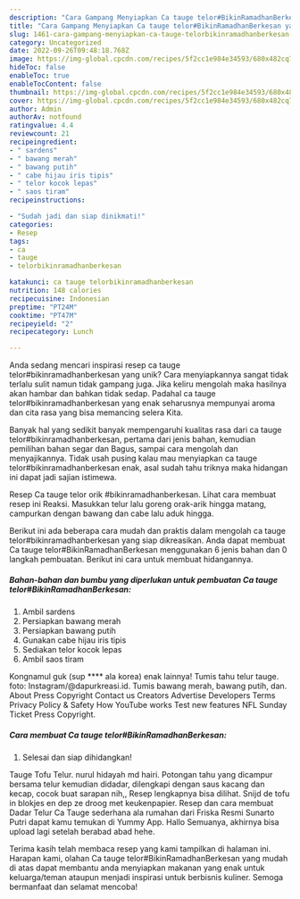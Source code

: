 ```yaml
---
description: "Cara Gampang Menyiapkan Ca tauge telor#BikinRamadhanBerkesan yang Enak"
title: "Cara Gampang Menyiapkan Ca tauge telor#BikinRamadhanBerkesan yang Enak"
slug: 1461-cara-gampang-menyiapkan-ca-tauge-telorbikinramadhanberkesan-yang-enak
category: Uncategorized
date: 2022-09-26T09:48:18.768Z
image: https://img-global.cpcdn.com/recipes/5f2cc1e984e34593/680x482cq70/ca-tauge-telorbikinramadhanberkesan-foto-resep-utama.jpg
hideToc: false
enableToc: true
enableTocContent: false
thumbnail: https://img-global.cpcdn.com/recipes/5f2cc1e984e34593/680x482cq70/ca-tauge-telorbikinramadhanberkesan-foto-resep-utama.jpg
cover: https://img-global.cpcdn.com/recipes/5f2cc1e984e34593/680x482cq70/ca-tauge-telorbikinramadhanberkesan-foto-resep-utama.jpg
author: Admin
authorAv: notfound
ratingvalue: 4.4
reviewcount: 21
recipeingredient:
- " sardens"
- " bawang merah"
- " bawang putih"
- " cabe hijau iris tipis"
- " telor kocok lepas"
- " saos tiram"
recipeinstructions:

- "Sudah jadi dan siap dinikmati!"
categories:
- Resep
tags:
- ca
- tauge
- telorbikinramadhanberkesan

katakunci: ca tauge telorbikinramadhanberkesan 
nutrition: 148 calories
recipecuisine: Indonesian
preptime: "PT24M"
cooktime: "PT47M"
recipeyield: "2"
recipecategory: Lunch

---
```





Anda sedang mencari inspirasi resep ca tauge telor#bikinramadhanberkesan yang unik? Cara menyiapkannya sangat tidak terlalu sulit namun tidak gampang juga. Jika keliru mengolah maka hasilnya akan hambar dan bahkan tidak sedap. Padahal ca tauge telor#bikinramadhanberkesan yang enak seharusnya mempunyai aroma dan cita rasa yang bisa memancing selera Kita.





Banyak hal yang sedikit banyak mempengaruhi kualitas rasa dari ca tauge telor#bikinramadhanberkesan, pertama dari jenis bahan, kemudian pemilihan bahan segar dan Bagus, sampai cara mengolah dan menyajikannya. Tidak usah pusing kalau mau menyiapkan ca tauge telor#bikinramadhanberkesan enak,      asal sudah tahu triknya maka hidangan ini dapat jadi sajian istimewa.














Resep Ca tauge telor orik #bikinramadhanberkesan. Lihat cara membuat resep ini Reaksi. Masukkan telur lalu goreng orak-arik hingga matang, campurkan dengan bawang dan cabe lalu aduk hingga.






Berikut ini ada beberapa cara mudah dan praktis dalam mengolah ca tauge telor#bikinramadhanberkesan yang siap dikreasikan. Anda dapat membuat Ca tauge telor#BikinRamadhanBerkesan menggunakan 6 jenis bahan dan 0 langkah pembuatan. Berikut ini cara untuk membuat hidangannya.

<!--inarticleads1-->

##### Bahan-bahan dan bumbu yang diperlukan untuk pembuatan Ca tauge telor#BikinRamadhanBerkesan:

1. Ambil  sardens
1. Persiapkan  bawang merah
1. Persiapkan  bawang putih
1. Gunakan  cabe hijau iris tipis
1. Sediakan  telor kocok lepas
1. Ambil  saos tiram


Kongnamul guk (sup **** ala korea) enak lainnya! Tumis tahu telur tauge. foto: Instagram/@dapurkreasi.id. Tumis bawang merah, bawang putih, dan. About Press Copyright Contact us Creators Advertise Developers Terms Privacy Policy &amp; Safety How YouTube works Test new features NFL Sunday Ticket Press Copyright. 

<!--inarticleads2-->

##### Cara membuat Ca tauge telor#BikinRamadhanBerkesan:


1. Selesai dan siap dihidangkan!

Tauge Tofu Telur. nurul hidayah md hairi. Potongan tahu yang dicampur bersama telur kemudian didadar, dilengkapi dengan saus kacang dan kecap, cocok buat sarapan nih,, Resep lengkapnya bisa dilihat. Snijd de tofu in blokjes en dep ze droog met keukenpapier. Resep dan cara membuat Dadar Telur Ca Tauge sederhana ala rumahan dari Friska Resmi Sunarto Putri dapat kamu temukan di Yummy App. Hallo Semuanya, akhirnya bisa upload lagi setelah berabad abad hehe. 

Terima kasih telah membaca resep yang kami tampilkan di halaman ini. Harapan kami, olahan Ca tauge telor#BikinRamadhanBerkesan yang mudah di atas dapat membantu anda menyiapkan makanan yang enak untuk keluarga/teman ataupun menjadi inspirasi untuk berbisnis kuliner. Semoga bermanfaat dan selamat mencoba!
